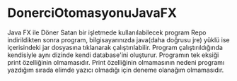 # DonerciOtomasyonuJavaFX
Java FX ile Döner Satan bir işletmede kullanılabilecek program
Repo indirildikten sonra program,
bilgisayarınızda java(daha doğrusu jre) yüklü ise 
içerisindeki jar dosyasına tıklanarak çalıştırılabilir.
Program çalıştırıldığında kendisiyle aynı dizinde kendi database'ini oluşturur.
Programın tek eksiği print özelliğinin olmamasıdır. Print özelliğinin olmamasının nedeni
programı yazdığım sırada elimde yazıcı olmadığı için deneme olanağım olmamasıdır.
